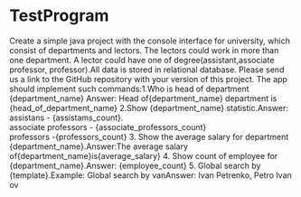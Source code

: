 # TestProgram

Create a simple java project with the console interface for university, which 
consist of departments and lectors. The lectors could work in more than one department.
A lector could have one of degree(assistant,associate professor, professor).All data is stored in 
relational database. Please send us a link to the GitHub repository with your version of this project.
The app should implement such commands:1.Who is head of department {department_name} 
Answer: Head of{department_name} department is {head_of_department_name}
2.Show {department_name} statistic.Answer: assistans - {assistams_count}.  
                                           associate professors - {associate_professors_count}  
                                           professors -{professors_count}
3. Show the average salary for department {department_name}.Answer:The average salary of{department_name}is{average_salary}
4. Show count of employee for {department_name}.Answer: {employee_count}
5. Global search by {template}.Example: Global search by ​vanAnswer: I​van​ Petrenko, Petro I​van​ov
